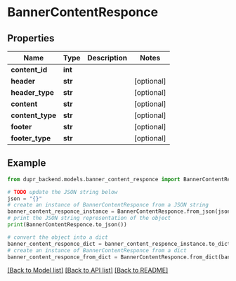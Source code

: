 # BannerContentResponce


## Properties

Name | Type | Description | Notes
------------ | ------------- | ------------- | -------------
**content_id** | **int** |  | 
**header** | **str** |  | [optional] 
**header_type** | **str** |  | [optional] 
**content** | **str** |  | [optional] 
**content_type** | **str** |  | [optional] 
**footer** | **str** |  | [optional] 
**footer_type** | **str** |  | [optional] 

## Example

```python
from dupr_backend.models.banner_content_responce import BannerContentResponce

# TODO update the JSON string below
json = "{}"
# create an instance of BannerContentResponce from a JSON string
banner_content_responce_instance = BannerContentResponce.from_json(json)
# print the JSON string representation of the object
print(BannerContentResponce.to_json())

# convert the object into a dict
banner_content_responce_dict = banner_content_responce_instance.to_dict()
# create an instance of BannerContentResponce from a dict
banner_content_responce_from_dict = BannerContentResponce.from_dict(banner_content_responce_dict)
```
[[Back to Model list]](../README.md#documentation-for-models) [[Back to API list]](../README.md#documentation-for-api-endpoints) [[Back to README]](../README.md)


